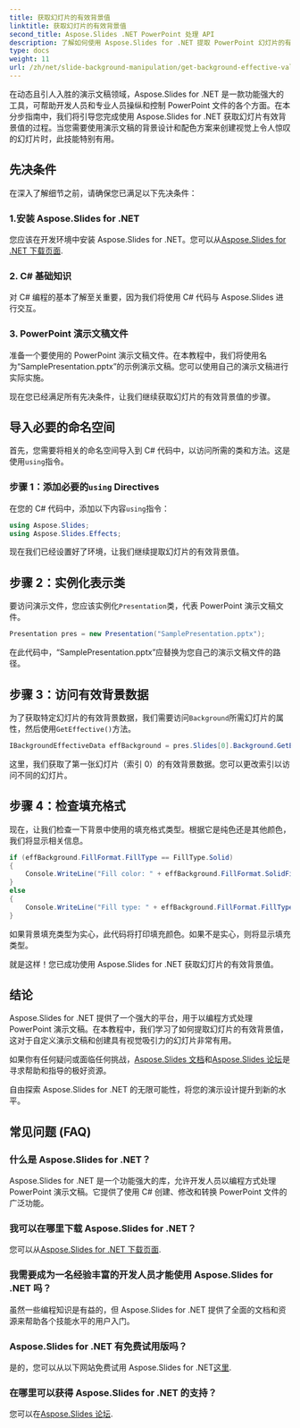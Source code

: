 ```yaml
---
title: 获取幻灯片的有效背景值
linktitle: 获取幻灯片的有效背景值
second_title: Aspose.Slides .NET PowerPoint 处理 API
description: 了解如何使用 Aspose.Slides for .NET 提取 PowerPoint 幻灯片的有效背景值。立即提升您的演示文稿设计技能！
type: docs
weight: 11
url: /zh/net/slide-background-manipulation/get-background-effective-values/
---
```


在动态且引人入胜的演示文稿领域，Aspose.Slides for .NET 是一款功能强大的工具，可帮助开发人员和专业人员操纵和控制 PowerPoint 文件的各个方面。在本分步指南中，我们将引导您完成使用 Aspose.Slides for .NET 获取幻灯片有效背景值的过程。当您需要使用演示文稿的背景设计和配色方案来创建视觉上令人惊叹的幻灯片时，此技能特别有用。 

## 先决条件

在深入了解细节之前，请确保您已满足以下先决条件：

### 1.安装 Aspose.Slides for .NET

您应该在开发环境中安装 Aspose.Slides for .NET。您可以从[Aspose.Slides for .NET 下载页面](https://releases.aspose.com/slides/net/).

### 2. C# 基础知识

对 C# 编程的基本了解至关重要，因为我们将使用 C# 代码与 Aspose.Slides 进行交互。

### 3. PowerPoint 演示文稿文件

准备一个要使用的 PowerPoint 演示文稿文件。在本教程中，我们将使用名为“SamplePresentation.pptx”的示例演示文稿。您可以使用自己的演示文稿进行实际实施。

现在您已经满足所有先决条件，让我们继续获取幻灯片的有效背景值的步骤。

## 导入必要的命名空间

首先，您需要将相关的命名空间导入到 C# 代码中，以访问所需的类和方法。这是使用`using`指令。

### 步骤 1：添加必要的`using` Directives

在您的 C# 代码中，添加以下内容`using`指令：

```csharp
using Aspose.Slides;
using Aspose.Slides.Effects;
```

现在我们已经设置好了环境，让我们继续提取幻灯片的有效背景值。

## 步骤 2：实例化表示类

要访问演示文件，您应该实例化`Presentation`类，代表 PowerPoint 演示文稿文件。

```csharp
Presentation pres = new Presentation("SamplePresentation.pptx");
```

在此代码中，“SamplePresentation.pptx”应替换为您自己的演示文稿文件的路径。

## 步骤 3：访问有效背景数据

为了获取特定幻灯片的有效背景数据，我们需要访问`Background`所需幻灯片的属性，然后使用`GetEffective()`方法。

```csharp
IBackgroundEffectiveData effBackground = pres.Slides[0].Background.GetEffective();
```

这里，我们获取了第一张幻灯片（索引 0）的有效背景数据。您可以更改索引以访问不同的幻灯片。

## 步骤 4：检查填充格式

现在，让我们检查一下背景中使用的填充格式类型。根据它是纯色还是其他颜色，我们将显示相关信息。

```csharp
if (effBackground.FillFormat.FillType == FillType.Solid)
{
    Console.WriteLine("Fill color: " + effBackground.FillFormat.SolidFillColor);
}
else
{
    Console.WriteLine("Fill type: " + effBackground.FillFormat.FillType);
}
```

如果背景填充类型为实心，此代码将打印填充颜色。如果不是实心，则将显示填充类型。

就是这样！您已成功使用 Aspose.Slides for .NET 获取幻灯片的有效背景值。

## 结论

Aspose.Slides for .NET 提供了一个强大的平台，用于以编程方式处理 PowerPoint 演示文稿。在本教程中，我们学习了如何提取幻灯片的有效背景值，这对于自定义演示文稿和创建具有视觉吸引力的幻灯片非常有用。

如果你有任何疑问或面临任何挑战，[Aspose.Slides 文档](https://reference.aspose.com/slides/net/)和[Aspose.Slides 论坛](https://forum.aspose.com/)是寻求帮助和指导的极好资源。

自由探索 Aspose.Slides for .NET 的无限可能性，将您的演示设计提升到新的水平。

## 常见问题 (FAQ)

### 什么是 Aspose.Slides for .NET？
   
Aspose.Slides for .NET 是一个功能强大的库，允许开发人员以编程方式处理 PowerPoint 演示文稿。它提供了使用 C# 创建、修改和转换 PowerPoint 文件的广泛功能。

### 我可以在哪里下载 Aspose.Slides for .NET？

您可以从[Aspose.Slides for .NET 下载页面](https://releases.aspose.com/slides/net/).

### 我需要成为一名经验丰富的开发人员才能使用 Aspose.Slides for .NET 吗？

虽然一些编程知识是有益的，但 Aspose.Slides for .NET 提供了全面的文档和资源来帮助各个技能水平的用户入门。

### Aspose.Slides for .NET 有免费试用版吗？

是的，您可以从以下网站免费试用 Aspose.Slides for .NET[这里](https://releases.aspose.com/).

### 在哪里可以获得 Aspose.Slides for .NET 的支持？

您可以在[Aspose.Slides 论坛](https://forum.aspose.com/).
